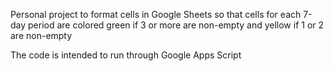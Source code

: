 Personal project to format cells in Google Sheets so that cells for each 7-day period are colored green if 3 or more are non-empty and yellow if 1 or 2 are non-empty

The code is intended to run through Google Apps Script
